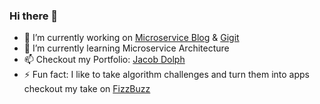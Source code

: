 ### Hi there 👋
- 🔭 I’m currently working on [Microservice Blog](https://github.com/jacobdolph/microservice-blog) & [Gigit](https://github.com/jacobdolph/Gigit)
- 🌱 I’m currently learning Microservice Architecture
- 📫 Checkout my Portfolio: [Jacob Dolph](https://www.jacobdolph.com/)
- ⚡ Fun fact: I like to take algorithm challenges and turn them into apps checkout my take on [FizzBuzz](https://jacobdolph.github.io/fizzbuzz/)

<!--
**jacobdolph/jacobdolph** is a ✨ _special_ ✨ repository because its `README.md` (this file) appears on your GitHub profile.

Here are some ideas to get you started:

- 🔭 I’m currently working on ...
- 🌱 I’m currently learning ...
- 👯 I’m looking to collaborate on ...
- 🤔 I’m looking for help with ...
- 💬 Ask me about ...
- 📫 How to reach me: ...
- 😄 Pronouns: ...
- ⚡ Fun fact: ...
-->
